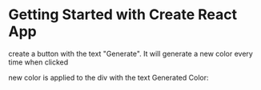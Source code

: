# Getting Started with Create React App

create a button with the text "Generate". It will generate a new color every time when clicked

new color is applied to the div with the text Generated Color: <background color hex code>
